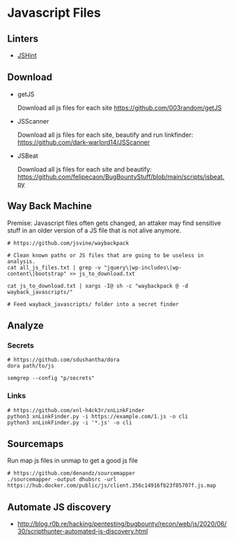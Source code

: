 # Javascript Files

## Linters

- [JSHint](https://jshint.com/)

## Download

- getJS

	Download all js files for each site
	https://github.com/003random/getJS

- JSScanner

	Download all js files for each site, beautify and run linkfinder:
	https://github.com/dark-warlord14/JSScanner

- JSBeat

	Download all js files for each site and beautify: 
	https://github.com/felipecaon/BugBountyStuff/blob/main/scripts/jsbeat.py

## Way Back Machine

Premise: Javascript files often gets changed, an attaker may find sensitive stuff in an older version of a JS file that is not alive anymore.

```
# https://github.com/jsvine/waybackpack

# Clean known paths or JS files that are going to be useless in analysis.
cat all_js_files.txt | grep -v "jquery\|wp-includes\|wp-content\|bootstrap" >> js_to_download.txt

cat js_to_download.txt | xargs -I@ sh -c "waybackpack @ -d wayback_javascripts/"

# Feed wayback_javascripts/ folder into a secret finder
```
 
## Analyze

### Secrets

```
# https://github.com/sdushantha/dora
dora path/to/js
```

```
semgrep --config "p/secrets"
```

### Links

```
# https://github.com/xnl-h4ck3r/xnLinkFinder
python3 xnLinkFinder.py -i https://example.com/1.js -o cli
python3 xnLinkFinder.py -i '*.js' -o cli
```

## Sourcemaps

Run map js files in unmap to get a good js file

```
# https://github.com/denandz/sourcemapper
./sourcemapper -output dhubsrc -url https://hub.docker.com/public/js/client.356c14916fb23f85707f.js.map
```

## Automate JS discovery

- http://blog.r0b.re/hacking/pentesting/bugbounty/recon/web/js/2020/06/30/scripthunter-automated-js-discovery.html
